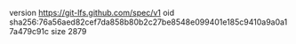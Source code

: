 version https://git-lfs.github.com/spec/v1
oid sha256:76a56aed82cef7da858b80b2c27be8548e099401e185c9410a9a0a17a479c91c
size 2879

